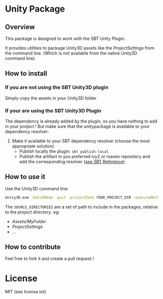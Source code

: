 # Unity Package

## Overview

This package is designed to work with the SBT Unity Plugin.

It provides utilities to package Unity3D assets like the _ProjectSettings_ from the command line. (Which is not available from the native Unity3D command line).

## How to install

### If you are not using the SBT Unity3D plugin

Simply copy the assets in your Unity3D folder

### If your are using the SBT Unity3D Plugin

The dependency is already added by the plugin, so you have nothing to add in your project !
But make sure that the unitypackage is available to your dependency resolver:

1. Make it available to your SBT dependency resolver (choose the most appropriate solution)
    - Publish locally the plugin: `sbt publish-local`
    - Publish the artifact in you preferred ivy2 or maven repository and add the  corresponding resolver [(see SBT Reference)](http://www.scala-sbt.org/0.13/docs/Resolvers.html)

## How to use it

Use the Unity3D command line:
```sh
Unity3D.exe -batchMode -quit -projectPath YOUR_PROJECT_DIR -executeMethod MW.BuildPipelineTools.ExportPackageCL +sourceAsset SOURCE_DIRECTORIES [...] +output OUTPUT_FILE
```

The `SOURCE_DIRECTORIES` are a set of path to include in the packages, relative to the _project directory_.
eg:
* _Assets/MyFolder_
* _ProjectSettings_
* ...

## How to contribute

Feel free to fork it and create a pull request !

# License

MIT (see license.txt)
